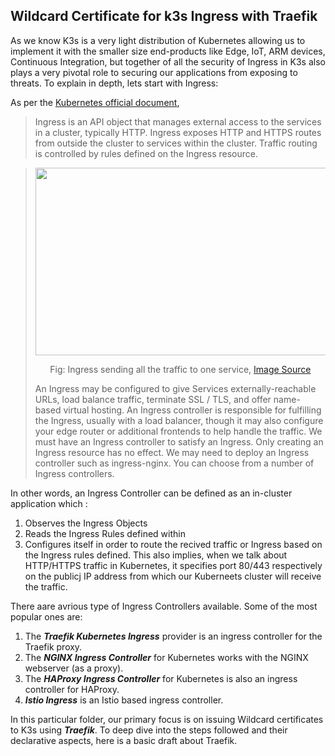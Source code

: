 ## Wildcard Certificate for k3s Ingress with Traefik

As we know K3s is a very light distribution of Kubernetes allowing us to implement it with the smaller size end-products like Edge, IoT, ARM devices, Continuous Integration, but together of all the security of Ingress in K3s also plays a very pivotal role to securing our applications from exposing to threats. To explain in depth, lets start with Ingress:

As per the <a href="https://kubernetes.io/docs/concepts/services-networking/ingress/">Kubernetes official document</a>,

> Ingress is an API object that manages external access to the services in a cluster, typically HTTP. Ingress exposes HTTP and HTTPS routes from outside the cluster to services within the cluster. Traffic routing is controlled by rules defined on the Ingress resource.

> <img src="https://github.com/dikshita-git/RP_Ingress_security-IPv4_and_IPv6/blob/main/Wiki-page-images/Certificate_with_k3s%2Btraefik/ingress_structure.PNG" width="1000" height="300">
> <p align="center">Fig: Ingress sending all the traffic to one service, <a href="https://kubernetes.io/docs/concepts/services-networking/ingress/">Image Source</a></p>
> An Ingress may be configured to give Services externally-reachable URLs, load balance traffic, terminate SSL / TLS, and offer name-based virtual hosting. An Ingress controller is responsible for fulfilling the Ingress, usually with a load balancer, though it may also configure your edge router or additional frontends to help handle the traffic. We must have an Ingress controller to satisfy an Ingress. Only creating an Ingress resource has no effect. We may need to deploy an Ingress controller such as ingress-nginx. You can choose from a number of Ingress controllers.

In other words, an Ingress Controller can be defined as an in-cluster application which :

1. Observes the Ingress Objects
2. Reads the Ingress Rules defined within
3. Configures itself in order to route the recived traffic or Ingress based on the Ingress rules defined.
This also implies, when we talk about HTTP/HTTPS traffic in Kubernetes, it specifies port 80/443 respectively on the publicj IP address from which our Kuberneets cluster will receive the traffic.

There aare avrious type of Ingress Controllers available. Some of the most popular ones are:

1. The ***Traefik Kubernetes Ingress*** provider is an ingress controller for the Traefik proxy.
2. The ***NGINX Ingress Controller*** for Kubernetes works with the NGINX webserver (as a proxy).
3. The ***HAProxy Ingress Controller*** for Kubernetes is also an ingress controller for HAProxy.
4. ***Istio Ingress*** is an Istio based ingress controller.

In this particular folder, our primary focus is on issuing Wildcard certificates to K3s using ***Traefik***. To deep dive into the steps followed and their declarative aspects, here is a basic draft about Traefik.



